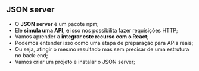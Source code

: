 ## JSON server

- O **JSON server** é um pacote npm;
- Ele **simula uma API**, e isso nos possibilita fazer requisições HTTP;
- Vamos aprender a **integrar este recurso com o React**;
- Podemos entender isso como uma etapa de preparação para APIs reais;
- Ou seja, atingir o mesmo resultado mas sem precisar de uma estrutura no back-end;
- Vamos criar um projeto e instalar o JSON server;